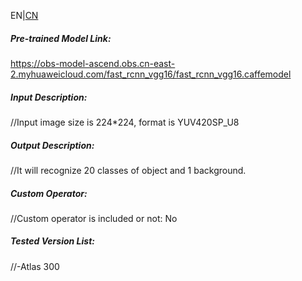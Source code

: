 EN|[CN](README.osc.md)
##### Pre-trained Model Link:
https://obs-model-ascend.obs.cn-east-2.myhuaweicloud.com/fast_rcnn_vgg16/fast_rcnn_vgg16.caffemodel

##### Input Description:
//Input image size is 224*224, format is YUV420SP_U8

##### Output Description:
//It will recognize 20 classes of object and 1 background.

##### Custom Operator:
//Custom operator is included or not: No

##### Tested Version List:
//-Atlas 300
